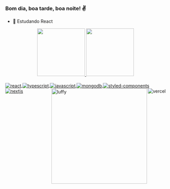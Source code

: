 ### Bom dia, boa tarde, boa noite! ✌️

- 🌱 Estudando React

<div align="center">
  <a href="https://github.com/rafaballerini">
  <img height="150em" src="https://github-readme-stats.vercel.app/api?username=dougvs09&show_icons=true&theme=tokyonight&include_all_commits=true&count_private=true"/>
  <img height="150em" src="https://github-readme-stats.vercel.app/api/top-langs/?username=dougvs09&layout=compact&langs_count=7&theme=tokyonight"/>
</div>
<div style="display: inline_block"><br>
  <img align="center" alt="react" src="	https://img.shields.io/badge/React-20232A?style=for-the-badge&logo=react&logoColor=61DAFB">
  <img align="center" alt="typescript" src="https://img.shields.io/badge/TypeScript-007ACC?style=for-the-badge&logo=typescript&logoColor=white">
  <img align="center" alt="javascript" src="https://img.shields.io/badge/JavaScript-F7DF1E?style=for-the-badge&logo=javascript&logoColor=black">
  <img align="center" alt="mongodb" src="https://img.shields.io/badge/MongoDB-4EA94B?style=for-the-badge&logo=mongodb&logoColor=white">
  <img align="center" alt="styled-components" src="	https://img.shields.io/badge/styled--components-DB7093?style=for-the-badge&logo=styled-components&logoColor=white">
  <img align="right" alt="vercel" src="https://img.shields.io/badge/Vercel-000000?style=for-the-badge&logo=vercel&logoColor=white"> 
  <img align="center" alt="nextjs" src="https://img.shields.io/badge/next.js-000000?style=for-the-badge&logo=nextdotjs&logoColor=white"> 
  <img width="300px" height="300px" align="right" alt="luffy" src="https://cdn.discordapp.com/attachments/427230329095585792/899996710703603742/Foto_perfil_pc.gif">
</div>
